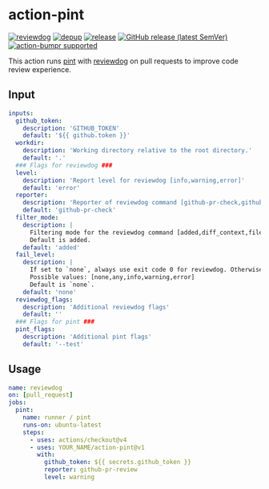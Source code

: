 # action-pint

[![reviewdog](https://github.com/MikeWhileCoding/action-pint/workflows/reviewdog/badge.svg)](https://github.com/MikeWhileCoding/action-pint/actions?query=workflow%3Areviewdog)
[![depup](https://github.com/MikeWhileCoding/action-pint/workflows/depup/badge.svg)](https://github.com/MikeWhileCoding/action-pint/actions?query=workflow%3Adepup)
[![release](https://github.com/MikeWhileCoding/action-pint/workflows/release/badge.svg)](https://github.com/MikeWhileCoding/action-pint/actions?query=workflow%3Arelease)
[![GitHub release (latest SemVer)](https://img.shields.io/github/v/release/MikeWhileCoding/action-pint?logo=github&sort=semver)](https://github.com/MikeWhileCoding/action-pint/releases)
[![action-bumpr supported](https://img.shields.io/badge/bumpr-supported-ff69b4?logo=github&link=https://github.com/haya14busa/action-bumpr)](https://github.com/haya14busa/action-bumpr)

This action runs [pint](https://github.com/laravel/pint) with [reviewdog](https://github.com/reviewdog/reviewdog) on pull requests to improve code review experience.

## Input

```yaml
inputs:
  github_token:
    description: 'GITHUB_TOKEN'
    default: '${{ github.token }}'
  workdir:
    description: 'Working directory relative to the root directory.'
    default: '.'
  ### Flags for reviewdog ###
  level:
    description: 'Report level for reviewdog [info,warning,error]'
    default: 'error'
  reporter:
    description: 'Reporter of reviewdog command [github-pr-check,github-check,github-pr-review].'
    default: 'github-pr-check'
  filter_mode:
    description: |
      Filtering mode for the reviewdog command [added,diff_context,file,nofilter].
      Default is added.
    default: 'added'
  fail_level:
    description: |
      If set to `none`, always use exit code 0 for reviewdog. Otherwise, exit code 1 for reviewdog if it finds at least 1 issue with severity greater than or equal to the given level.
      Possible values: [none,any,info,warning,error]
      Default is `none`.
    default: 'none'
  reviewdog_flags:
    description: 'Additional reviewdog flags'
    default: ''
  ### Flags for pint ###
  pint_flags:
    description: 'Additional pint flags'
    default: '--test'
```

## Usage

```yaml
name: reviewdog
on: [pull_request]
jobs:
  pint:
    name: runner / pint
    runs-on: ubuntu-latest
    steps:
      - uses: actions/checkout@v4
      - uses: YOUR_NAME/action-pint@v1
        with:
          github_token: ${{ secrets.github_token }}
          reporter: github-pr-review
          level: warning
```